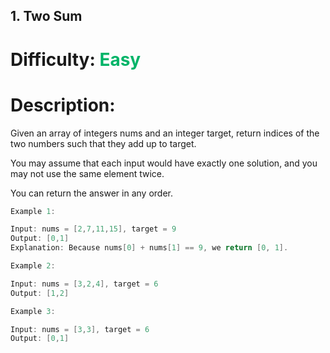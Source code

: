 ## 1. Two Sum  
# Difficulty: <font color="#01B468">Easy</font>  

# Description:  
Given an array of integers nums and an integer target, return indices of the two numbers such that they add up to target.  
  
You may assume that each input would have exactly one solution, and you may not use the same element twice.  
  
You can return the answer in any order.  

```c++
Example 1:

Input: nums = [2,7,11,15], target = 9
Output: [0,1]
Explanation: Because nums[0] + nums[1] == 9, we return [0, 1].
```
```c++
Example 2:

Input: nums = [3,2,4], target = 6
Output: [1,2]
```
```c++
Example 3:

Input: nums = [3,3], target = 6
Output: [0,1]
```